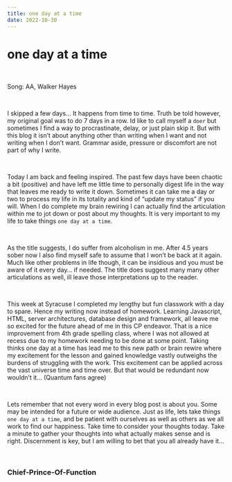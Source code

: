 ```yaml
---
title: one day at a time
date: 2022-10-30
---
```


# one day at a time

<br>

Song: AA, Walker Hayes

<br>

I skipped a few days… It happens from time to time. Truth be told however, my original goal was to do 7 days in a row. Id like to call myself a ```doer``` but sometimes I find a way to procrastinate, delay, or just plain skip it. But with this blog it isn’t about anything other than writing when I want and not writing when I don’t want. Grammar aside, pressure or discomfort are not part of why I write.

<br>

Today I am back and feeling inspired. The past few days have been chaotic a bit (positive) and have left me little time to personally digest life in the way that leaves me ready to write it down. Sometimes it can take me a day or two to process my life in its totality and kind of “update my status” if you will. When I do complete my brain rewiring I can actually find the articulation within me to jot down or post about my thoughts. It is very important to my life to take things ```one day at a time```.

<br>

As the title suggests, I do suffer from alcoholism in me. After 4.5 years sober now I also find myself safe to assume that I won’t be back at it again. Much like other problems in life though, it can be insidious and you must be aware of it every day… if needed. The title does suggest many many other articulations as well, ill leave those interpretations up to the reader.

<br>

This week at Syracuse I completed my lengthy but fun classwork with a day to spare. Hence my writing now instead of homework. Learning Javascript, HTML, server architectures, database design and framework, all leave me so excited for the future ahead of me in this CP endeavor. That is a nice improvement from 4th grade spelling class, where I was not allowed at recess due to my homework needing to be done at some point. Taking thinks one day at a time has lead me to this new path or brain rewire where my excitement for the lesson and gained knowledge vastly outweighs the burdens of struggling with the work. This excitement can be applied across the vast universe time and time over. But that would be redundant now wouldn’t it… (Quantum fans agree)

<br>

Lets remember that not every word in every blog post is about you. Some may be intended for a future or wide audience. Just as life, lets take things ```one day at a time```, and be patient with ourselves as well as others as we all work to find our happiness. Take time to consider your thoughts today. Take a minute to gather your thoughts into what actually makes sense and is right. Discernment is key, but I am willing to bet that you all already have it...

<br>

### Chief-Prince-Of-Function
